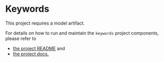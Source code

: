 # Keywords

This project requires a model artifact.

For details on how to run and maintain the `keywords` project components, please refer to
- [the project README](../README.md) and
- [the project docs.](../../docs/)

